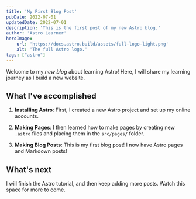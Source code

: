 ```yaml
---
title: 'My First Blog Post'
pubDate: 2022-07-01
updatedDate: 2022-07-01
description: 'This is the first post of my new Astro blog.'
author: 'Astro Learner'
heroImage:
    url: 'https://docs.astro.build/assets/full-logo-light.png'
    alt: 'The full Astro logo.'
tags: ["astro"]
---
```


Welcome to my _new blog_ about learning Astro! Here, I will share my learning journey as I build a new website.

## What I've accomplished

1. **Installing Astro**: First, I created a new Astro project and set up my online accounts.

2. **Making Pages**: I then learned how to make pages by creating new `.astro` files and placing them in the `src/pages/` folder.

3. **Making Blog Posts**: This is my first blog post! I now have Astro pages and Markdown posts!

## What's next

I will finish the Astro tutorial, and then keep adding more posts. Watch this space for more to come.
